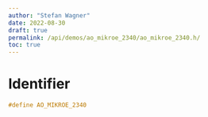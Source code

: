 ```yaml
---
author: "Stefan Wagner"
date: 2022-08-30
draft: true
permalink: /api/demos/ao_mikroe_2340/ao_mikroe_2340.h/
toc: true
---
```


# Identifier

```c
#define AO_MIKROE_2340
```
